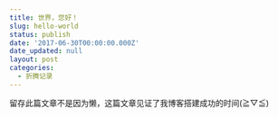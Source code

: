 ```yaml
---
title: 世界，您好！
slug: hello-world
status: publish
date: '2017-06-30T00:00:00.000Z'
date_updated: null
layout: post
categories:
  - 折腾记录
---
```

留存此篇文章不是因为懒，这篇文章见证了我博客搭建成功的时间(≧▽≦)
